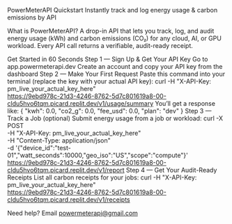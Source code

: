 PowerMeterAPI Quickstart
Instantly track and log energy usage & carbon emissions by API

What is PowerMeterAPI?
A drop-in API that lets you track, log, and audit energy usage (kWh) and carbon emissions (CO₂) for any cloud, AI, or GPU workload. Every API call returns a verifiable, audit-ready receipt.

Get Started in 60 Seconds
Step 1 — Sign Up & Get Your API Key
Go to app.powermeterapi.dev
Create an account and copy your API key from the dashboard
Step 2 — Make Your First Request
Paste this command into your terminal (replace the key with your actual API key):
curl -H "X-API-Key: pm_live_your_actual_key_here" \
     https://9ebd978c-21d3-4246-8762-5d7c801619a8-00-cldu5hvo6tqm.picard.replit.dev/v1/usage/summary
You’ll get a response like:
{
  "kwh": 0.0,
  "co2_g": 0.0,
  "fee_usd": 0.0,
  "plan": "dev"
}
Step 3 — Track a Job (optional)
Submit energy usage from a job or workload:
curl -X POST \
  -H "X-API-Key: pm_live_your_actual_key_here" \
  -H "Content-Type: application/json" \
  -d '{"device_id":"test-01","watt_seconds":10000,"geo_iso":"US","scope":"compute"}' \
  https://9ebd978c-21d3-4246-8762-5d7c801619a8-00-cldu5hvo6tqm.picard.replit.dev/v1/report
Step 4 — Get Your Audit-Ready Receipts
List all carbon receipts for your jobs:
curl -H "X-API-Key: pm_live_your_actual_key_here" \
     https://9ebd978c-21d3-4246-8762-5d7c801619a8-00-cldu5hvo6tqm.picard.replit.dev/v1/receipts









Need help? Email powermeterapi@gmail.com

